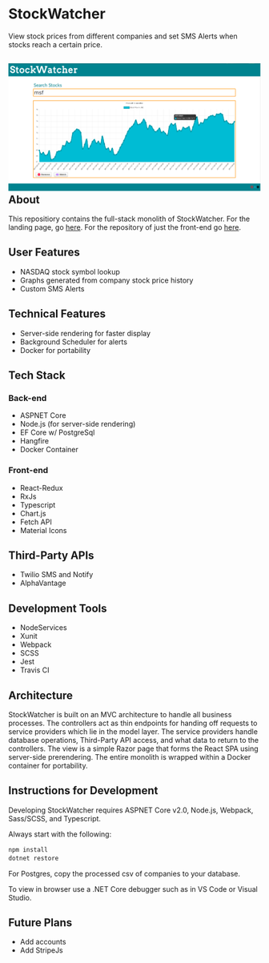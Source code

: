 StockWatcher
=

View stock prices from different companies and set SMS Alerts when stocks reach a certain price.

![Graph of Microsoft Stock](/readme-assets/stockwatcher-graph.png)
About
-

This repositiory contains the full-stack monolith of StockWatcher. For the landing page, go [here](https://cnsheafe.github.io/StockWatcher-Client/). For the repository of just the front-end go [here](https://github.com/cnsheafe/StockWatcher-Client).

User Features
-

* NASDAQ stock symbol lookup
* Graphs generated from company stock price history
* Custom SMS Alerts

Technical Features
-

* Server-side rendering for faster display
* Background Scheduler for alerts
* Docker for portability

Tech Stack
-

### Back-end

* ASPNET Core
* Node.js (for server-side rendering)
* EF Core w/ PostgreSql
* Hangfire
* Docker Container

### Front-end

* React-Redux
* RxJs
* Typescript
* Chart.js
* Fetch API
* Material Icons

Third-Party APIs
-

* Twilio SMS and Notify
* AlphaVantage

Development Tools
-

* NodeServices
* Xunit
* Webpack
* SCSS
* Jest
* Travis CI

Architecture
-

StockWatcher is built on an MVC architecture to handle all business processes.
The controllers act as thin endpoints for handing off requests to service providers which lie in
the model layer.
The service providers handle database operations, Third-Party API access, and what data to return to 
the controllers.
The view is a simple Razor page that forms the React SPA using server-side prerendering.
The entire monolith is wrapped within a Docker container for portability.

Instructions for Development
-

Developing StockWatcher requires ASPNET Core v2.0, Node.js, Webpack, Sass/SCSS, and Typescript.

Always start with the following:

```bash
npm install
dotnet restore
```

For Postgres, copy the processed csv of companies to your database.

To view in browser use a .NET Core debugger such as in VS Code or Visual Studio.

Future Plans
-

* Add accounts
* Add StripeJs